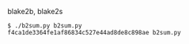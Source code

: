 

blake2b, blake2s
```
$ ./b2sum.py b2sum.py 
f4ca1de3364fe1af86834c527e44ad8de8c898ae b2sum.py
```

